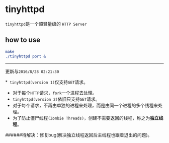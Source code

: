 tinyhttpd
===

`tinyhttpd`是一个超轻量级的 `HTTP Server`

## how to use

```cmake
make
./tinyhttpd port &
```

-------
更新与`2016/8/28 02:21:30`

*` tinyhttpd(version 1)`仅支持`GET`请求。
* 对于每个`HTTP`请求，`fork`一个进程去处理。
* `tinyhttpd(version 2)`依旧只支持`GET`请求。
* 对于每个请求，不再由单独的进程来处理，而是由同一个进程的多个线程来处理。
* 为了防止僵尸线程`(Zombie Threads)`，创建不需要返回的线程，称之为**独立线程**。

######待解决：修复bug(解决独立线程返回后主线程也跟着退出的问题)。



